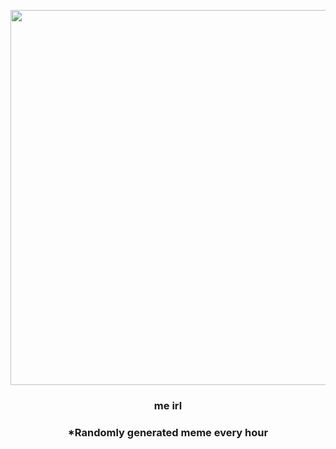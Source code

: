 <p align="center">
        <img src="https://i.redd.it/f8rrqs91ych91.jpg" width="600" height="600">
        </p>
        <h3 align="center">me irl</h3>
        <h3 align="center">*Randomly generated meme every hour</h3>
    